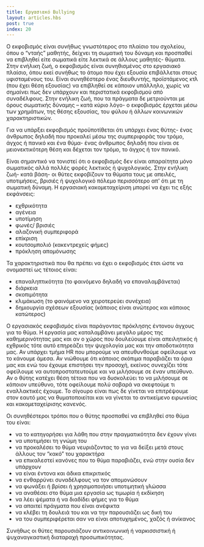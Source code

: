```yaml
---
title: Εργασιακό Bullying
layout: articles.hbs
post: true
index: 20
---
```


Ο εκφοβισμός είναι συνήθως γνωστότερος στο πλαίσιο του σχολείου, όπου ο “νταής” μαθητής, δείχνει τη σωματική του δύναμη
και προσπαθεί να επιβληθεί είτε σωματικά είτε λεκτικά σε άλλους μαθητές- θύματα. Στην ενήλικη ζωή, ο εκφοβισμός είναι
συνηθισμένος στο εργασιακό πλαίσιο, όπου εκεί συνήθως το άτομο που έχει εξουσία επιβάλλεται στους υφισταμένους του.
Είναι συνηθέστερο ένας διευθυντής, προϊστάμενος κτλ (που έχει θέση εξουσίας) να επιβληθεί σε κάποιον υπάλληλο, χωρίς να
σημαίνει πως δεν υπάρχουν και περιστατικά εκφοβισμού από συναδέλφους. Στην ενήλικη ζωή, που τα πράγματα δε μετριούνται
με όρους σωματικής δύναμης – κατά κύριο λόγο- ο εκφοβισμός έρχεται μέσω των χρημάτων, της θέσης εξουσίας, του φύλου ή
άλλων κοινωνικών χαρακτηριστικών.

Για να υπάρξει εκφοβισμός προϋποτίθεται ότι υπάρχει ένας θύτης- ένας άνθρωπος δηλαδή που προκαλεί μέσω της συμπεριφοράς
του τρόμο, άγχος ή πανικό και ένα θύμα- ένας άνθρωπος δηλαδή που είναι σε μειονεκτικότερη θέση και δέχεται τον τρόμο, το
άγχος ή τον πανικό.

Είναι σημαντικό να τονιστεί ότι ο εκφοβισμός δεν είναι απαραίτητα μόνο σωματικός αλλά πολλές φορές λεκτικός ή
ψυχολογικός. Στην ενήλικη ζωή- κατά βάση- οι θύτες εκφοβίζουν τα θύματα τους με απειλές, υποτιμήσεις, βρισιές ή
ψυχολογικό πόλεμο περισσότερο απ' ότι με τη σωματική δύναμη. Η εργασιακή κακομεταχείριση μπορεί να έχει τις εξής
εκφάνσεις:

* εχθρικότητα
* αγένεια
* υποτίμηση
* φωνές/ βρισιές
* αλαζονική συμπεριφορά
* επίκριση
* κουτσομπολιό (κακεντρεχείς φήμες)
* πρόκληση απομόνωσης

Τα χαρακτηριστικά που θα πρέπει να έχει ο εκφοβισμός έτσι ώστε να ονομαστεί ως τέτοιος είναι:

* επαναληπτικότητα (το φαινόμενο δηλαδή να επαναλαμβάνεται)
* διάρκεια
* σκοπιμότητα
* κλιμάκωση (το φαινόμενο να χειροτερεύει συνέχεια)
* δημιουργία σχέσεων εξουσίας (κάποιος είναι ανώτερος και κάποιος κατώτερος)

Ο εργασιακός εκφοβισμός είναι παράγοντας πρόκλησης έντονου άγχους για το θύμα. Η εργασία μας καταλαμβάνει μεγάλο μέρος
της καθημερινότητας μας και αν ο χώρος που δουλεύουμε είναι απειλητικός ή εχθρικός τότε αυτό επηρεάζει την ψυχολογία μας
και την αποδοτικότητα μας. Αν υπάρχει τμήμα HR που μπορούμε να απευθυνθούμε οφείλουμε να το κάνουμε άμεσα. Αν νιώθουμε
ότι κάποιος σκόπιμα παραβιάζει τα όρια μας και ενώ του έχουμε επιστήσει την προσοχή, εκείνος συνεχίζει τότε οφείλουμε να
αυτοπροστατευτούμε και να μιλήσουμε σε έναν υπεύθυνο. Αν ο θύτης κατέχει θέση τέτοια που να δυσκολεύει το να μιλήσουμε
σε κάποιον υπεύθυνο, τότε οφείλουμε πολύ σοβαρά να σκεφτούμε τι εναλλακτικές έχουμε. Το σίγουρο είναι πως δε γίνεται να
επιτρέψουμε στον εαυτό μας να θυματοποιείται και να γίνεται το αντικείμενο ειρωνείας και κακομεταχείρισης κανενός.

Οι συνηθέστεροι τρόποι που ο θύτης προσπαθεί να επιβληθεί στο θύμα του είναι:

* να το κατηγορήσει για λάθη που στην πραγματικότητα δεν έχουν γίνει
* να υποτιμήσει τη γνώμη του
* να προκαλέσει το θύμα νευριάζοντας το για να δείξει μετά στους άλλους τον “κακό” του χαρακτήρα
* να επικαλεστεί κανόνες που το θύμα παραβιάζει, ενώ στην ουσία δεν υπάρχουν
* να είναι έντονα και άδικα επικριτικός
* να ενθαρρύνει συναδέλφους να τον απομονώσουν
* να φωνάξει ή βρίσει ή χρησιμοποιήσει υποτιμητική γλώσσα
* να αναθέσει στο θύμα μια εργασία ως τιμωρία ή εκδίκηση
* να λέει ψέματα ή να διαδίδει φήμες για το θύμα
* να απαιτεί πράγματα που είναι ανέφικτα
* να κλέβει τη δουλειά του και να την παρουσιάζει ως δική του
* να του συμπεριφέρεται σαν να είναι αποτυχημένος, χαζός ή ανίκανος

Συνήθως οι θύτες παρουσιάζουν αντικοινωνική ή ναρκισσιστική ή ψυχαναγκαστική διαταραχή προσωπικότητας.